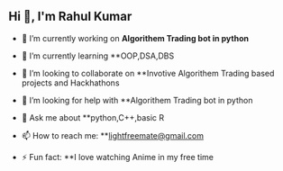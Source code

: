 ## Hi 👋, I'm Rahul Kumar


- 🔭 I’m currently working on **Algorithem Trading bot in python**

- 🌱 I’m currently learning **OOP,DSA,DBS

- 👯 I’m looking to collaborate on **Invotive Algorithem Trading based projects and Hackhathons

- 🤔 I’m looking for help with **Algorithem Trading bot in python

- 💬 Ask me about **python,C++,basic R

- 📫 How to reach me: **lightfreemate@gmail.com

- ⚡ Fun fact: **I love watching Anime in my free time

